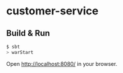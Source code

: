 # customer-service #

## Build & Run ##

```sh
$ sbt
> warStart
```

Open [http://localhost:8080/](http://localhost:8080/) in your browser.
